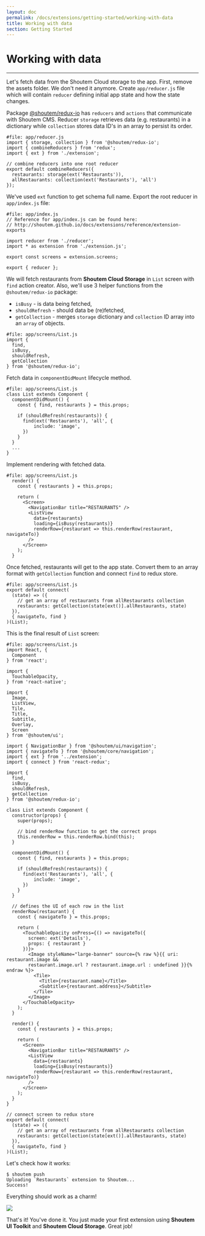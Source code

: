```yaml
---
layout: doc
permalink: /docs/extensions/getting-started/working-with-data
title: Working with data
section: Getting Started
---
```


# Working with data
<hr />

Let's fetch data from the Shoutem Cloud storage to the app. First, remove the assets folder. We don't need it anymore. Create `app/reducer.js` file which will contain `reducer` defining initial app state and how the state changes.

Package [@shoutem/redux-io](https://github.com/shoutem/redux-io) has `reducers` and `actions` that communicate with Shoutem CMS. Reducer `storage` retrieves data (e.g. restaurants) in a dictionary while `collection` stores data ID's in an array to persist its order.

```javascript{1-9}
#file: app/reducer.js
import { storage, collection } from '@shoutem/redux-io';
import { combineReducers } from 'redux';
import { ext } from './extension';

// combine reducers into one root reducer
export default combineReducers({
  restaurants: storage(ext('Restaurants')),
  allRestaurants: collection(ext('Restaurants'), 'all')
});
```

We've used `ext` function to get schema full name. Export the root reducer in `app/index.js` file:

```javascript{4,9}
#file: app/index.js
// Reference for app/index.js can be found here:
// http://shoutem.github.io/docs/extensions/reference/extension-exports

import reducer from './reducer';
import * as extension from './extension.js';

export const screens = extension.screens;

export { reducer };
```

We will fetch restaurants from **Shoutem Cloud Storage** in `List` screen with `find` action creator. Also, we'll use 3 helper functions from the `@shoutem/redux-io` package:
 
 - `isBusy` - is data being fetched,
 - `shouldRefresh` - should data be (re)fetched,
 - `getCollection` - merges `storage` dictionary and `collection` ID array into an `array` of objects.

```javascript{1-6}
#file: app/screens/List.js
import {
  find,
  isBusy,
  shouldRefresh,
  getCollection
} from '@shoutem/redux-io';
```

Fetch data in `componentDidMount` lifecycle method.

```javascript{2-9}
#file: app/screens/List.js
class List extends Component {
  componentDidMount() {
    const { find, restaurants } = this.props;
    
    if (shouldRefresh(restaurants)) {
      find(ext('Restaurants'), 'all', {
          include: 'image',
      })
    }
  }
  ...
}
```

Implement rendering with fetched data.

```JSX{2,8-9}
#file: app/screens/List.js
  render() {
    const { restaurants } = this.props;
    
    return (
      <Screen>
        <NavigationBar title="RESTAURANTS" />
        <ListView
          data={restaurants}
          loading={isBusy(restaurants)}
          renderRow={restaurant => this.renderRow(restaurant, navigateTo)}
        />
      </Screen>
    );
  }
```

Once fetched, restaurants will get to the app state. Convert them to an array format with `getCollection` function and connect `find` to redux store.

```javascript{2-6}
#file: app/screens/List.js
export default connect(
  (state) => ({
    // get an array of restaurants from allRestaurants collection
    restaurants: getCollection(state[ext()].allRestaurants, state)
  }),
  { navigateTo, find }
)(List);
```

This is the final result of `List` screen:

```JSX
#file: app/screens/List.js
import React, {
  Component
} from 'react';

import {
  TouchableOpacity,
} from 'react-native';

import {
  Image,
  ListView,
  Tile,
  Title,
  Subtitle,
  Overlay,
  Screen
} from '@shoutem/ui';

import { NavigationBar } from '@shoutem/ui/navigation';
import { navigateTo } from '@shoutem/core/navigation';
import { ext } from '../extension';
import { connect } from 'react-redux';

import {
  find,
  isBusy,
  shouldRefresh,
  getCollection
} from '@shoutem/redux-io';

class List extends Component {
  constructor(props) {
    super(props);

    // bind renderRow function to get the correct props
    this.renderRow = this.renderRow.bind(this);
  }

  componentDidMount() {
    const { find, restaurants } = this.props;
    
    if (shouldRefresh(restaurants)) {
      find(ext('Restaurants'), 'all', {
          include: 'image',
      })
    }
  }

  // defines the UI of each row in the list
  renderRow(restaurant) {
    const { navigateTo } = this.props;

    return (
      <TouchableOpacity onPress={() => navigateTo({
        screen: ext('Details'),
        props: { restaurant }
      })}>
        <Image styleName="large-banner" source={% raw %}{{ uri: restaurant.image &&
        restaurant.image.url ? restaurant.image.url : undefined }}{% endraw %}>
          <Tile>
            <Title>{restaurant.name}</Title>
            <Subtitle>{restaurant.address}</Subtitle>
          </Tile>
        </Image>
      </TouchableOpacity>
    );
  }

  render() {
    const { restaurants } = this.props;
    
    return (
      <Screen>
        <NavigationBar title="RESTAURANTS" />
        <ListView
          data={restaurants}
          loading={isBusy(restaurants)}
          renderRow={restaurant => this.renderRow(restaurant, navigateTo)}
        />
      </Screen>
    );
  }
}

// connect screen to redux store
export default connect(
  (state) => ({
    // get an array of restaurants from allRestaurants collection
    restaurants: getCollection(state[ext()].allRestaurants, state)
  }),
  { navigateTo, find }
)(List);
```

Let's check how it works:

```ShellSession
$ shoutem push
Uploading `Restaurants` extension to Shoutem...
Success!
```

Everything should work as a charm!

<p class="image">
<img src='{{ site.baseurl }}/img/getting-started/working-with-data.png'/>
</p>

That's it! You've done it. You just made your first extension using **Shoutem UI Toolkit** and **Shoutem Cloud Storage**. Great job!
